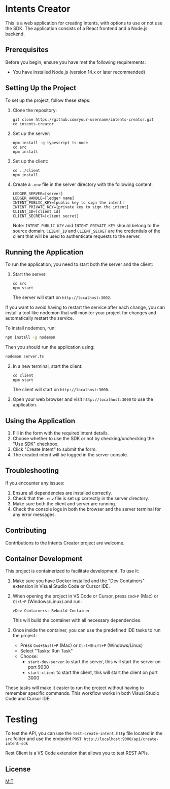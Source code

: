 # Intents Creator

This is a web application for creating intents, with options to use or not use the SDK. The application consists of a React frontend and a Node.js backend.

## Prerequisites

Before you begin, ensure you have met the following requirements:

* You have installed Node.js (version 14.x or later recommended)


## Setting Up the Project

To set up the project, follow these steps:

1. Clone the repository:
   ```
   git clone https://github.com/your-username/intents-creator.git
   cd intents-creator
   ```

2. Set up the server:
   ```
   npm install -g typescript ts-node   
   cd src
   npm install
   ```

3. Set up the client:
   ```
   cd ../client
   npm install
   ```

4. Create a `.env` file in the server directory with the following content:
   ```
   LEDGER_SERVER=[server]
   LEDGER_HANDLE=[ledger name]
   INTENT_PUBLIC_KEY=[public key to sign the intent]
   INTENT_PRIVATE_KEY=[private key to sign the intent]
   CLIENT_ID=[client id]
   CLIENT_SECRET=[client secret]
   ```
   Note: 
   `INTENT_PUBLIC_KEY` and `INTENT_PRIVATE_KEY` should belong to the source domain.
   `CLIENT_ID` and `CLIENT_SECRET` are the credentials of the client that will be used to authenticate requests to the server.
## Running the Application

To run the application, you need to start both the server and the client:

1. Start the server:
   ```
   cd src
   npm start
   ```
   
   The server will start on `http://localhost:3002`.

If you want to avoid having to restart the service after each change, you can install a tool like nodemon that will monitor your project for changes and automatically restart the service.

To install nodemon, run:

```bash
npm install -g nodemon
```
Then you should run the application using:

```bash
nodemon server.ts
```

2. In a new terminal, start the client:
   ```
   cd client
   npm start
   ```
   The client will start on `http://localhost:3000`.

3. Open your web browser and visit `http://localhost:3000` to use the application.

## Using the Application

1. Fill in the form with the required intent details.
2. Choose whether to use the SDK or not by checking/unchecking the "Use SDK" checkbox.
3. Click "Create Intent" to submit the form.
4. The created intent will be logged in the server console.

## Troubleshooting

If you encounter any issues:

1. Ensure all dependencies are installed correctly.
2. Check that the `.env` file is set up correctly in the server directory.
3. Make sure both the client and server are running.
4. Check the console logs in both the browser and the server terminal for any error messages.

## Contributing

Contributions to the Intents Creator project are welcome. 

## Container Development

This project is containerized to facilitate development. To use it:

1. Make sure you have Docker installed and the "Dev Containers" extension in Visual Studio Code or Cursor IDE.

2. When opening the project in VS Code or Cursor, press `Cmd+P` (Mac) or `Ctrl+P` (Windows/Linux) and run:
   ```
   >Dev Containers: Rebuild Container
   ```
   This will build the container with all necessary dependencies.

3. Once inside the container, you can use the predefined IDE tasks to run the project:
   - Press `Cmd+Shift+P` (Mac) or `Ctrl+Shift+P` (Windows/Linux)
   - Select "Tasks: Run Task"
   - Choose:
     - `start-dev-server` to start the server, this will start the server on port 9000
     - `start-client` to start the client, this will start the client on port 3000

These tasks will make it easier to run the project without having to remember specific commands. This workflow works in both Visual Studio Code and Cursor IDE.

# Testing
To test the API, you can use the `test-create-intent.http` file located in the `src` folder and use the endpoint `POST http://localhost:9000/api/create-intent-sdk`

Rest Client is a VS Code extension that allows you to test REST APIs.


## License

[MIT](https://choosealicense.com/licenses/mit/)
